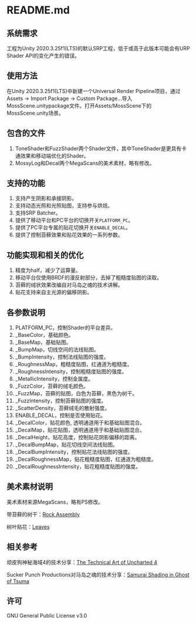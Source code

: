 # README.md

## 系统需求

工程为Unity 2020.3.25f1(LTS)的默认SRP工程，低于或高于此版本可能会有URP Shader API的变化产生的错误。

## 使用方法

在Unity 2020.3.25f1(LTS)中新建一个Universal Render Pipeline项目，通过Assets -> Import Package -> Custom Package...导入MossScene.unitypackage文件。打开Assets/MossScene下的MossScene.unity场景。

## 包含的文件

1. ToneShader和FuzzShader两个Shader文件，其中ToneShader是更具有卡通效果和移动端优化的Shader。
2. MossyLog和Decal两个MegaScans的美术素材，略有修改。

## 支持的功能

1. 支持产生阴影和承接阴影。
2. 支持动态光照和光照贴图，支持参与烘焙。
3. 支持SRP Batcher。
4. 提供了移动平台和PC平台的切换开关`PLATFORM_PC`。
5. 提供了PC平台专属的贴花切换开关`ENABLE_DECAL`。
6. 提供了控制苔藓效果和贴花效果的一系列参数。

## 功能实现和相关的优化

1. 精度为half，减少了运算量。
2. 移动平台仅使用BRDF的漫反射部分，去掉了粗糙度贴图的读取。
3. 苔藓的绒状效果改编自对马岛之魂的技术讲解。
4. 贴花支持来自主光源的偏移阴影。

## 各参数说明

1. PLATFORM_PC，控制Shader的平台差异。
2. _BaseColor，基础颜色。
3. _BaseMap，基础贴图。
4. _BumpMap，切线空间的法线贴图。
5. _BumpIntensity，控制法线贴图的强度。
6. _RoughnessMap，粗糙度贴图，红通道为粗糙度。
7. _RoughnessIntensity，控制粗糙度贴图的强度。
9. _MetallicIntensity，控制金属度。
10. _FuzzColor，苔藓的绒毛颜色。
11. _FuzzMap，苔藓的贴图，白色为苔藓，黑色为树干。
12. _FuzzIntensity，控制苔藓贴图的强度。
13. _ScatterDensity，苔藓绒毛的散射强度。
14. ENABLE_DECAL，控制是否使用贴花。
15. _DecalColor，贴花颜色, 透明通道用于和基础贴图混合。
16. _DecalMap，贴花贴图，透明通道用于和基础贴图混合。
17. _DecalHeight，贴花高度，控制贴花阴影偏移的距离。
18. _DecalBumpMap，贴花切线空间法线贴图。
19. _DecalBumpIntensity，控制贴花法线贴图的强度。
20. _DecalRoughnessMap，贴花粗糙度贴图，红通道为粗糙度。
21. _DecalRoughnessIntensity，贴花粗糙度贴图的强度。

## 美术素材说明

美术素材来源MegaScans，略有PS修改。

带苔藓的树干：[Rock Assembly](https://quixel.com/megascans/home?assetId=titfbczfa)

树叶贴花：[Leaves](https://quixel.com/megascans/home?assetId=vfsdabyh)

## 相关参考

顽皮狗神秘海域4的技术分享：[The Technical Art of Uncharted 4](http://advances.realtimerendering.com/other/2016/naughty_dog/)

Sucker Punch Productions对马岛之魂的技术分享：[Samurai Shading in Ghost of Tsuma](https://blog.selfshadow.com/publications/s2020-shading-course/patry/slides/index.html)

## 许可

GNU General Public License v3.0